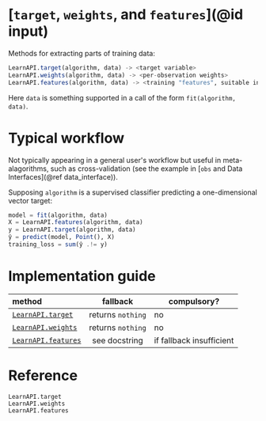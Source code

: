 # [`target`, `weights`, and `features`](@id input)

Methods for extracting parts of training data:

```julia
LearnAPI.target(algorithm, data) -> <target variable>
LearnAPI.weights(algorithm, data) -> <per-observation weights>
LearnAPI.features(algorithm, data) -> <training "features", suitable input for `predict` or `transform`>
```

Here `data` is something supported in a call of the form `fit(algorithm, data)`. 

# Typical workflow

Not typically appearing in a general user's workflow but useful in meta-alagorithms, such
as cross-validation (see the example in [`obs` and Data Interfaces](@ref data_interface)).

Supposing `algorithm` is a supervised classifier predicting a one-dimensional vector
target:

```julia
model = fit(algorithm, data)
X = LearnAPI.features(algorithm, data)
y = LearnAPI.target(algorithm, data)
ŷ = predict(model, Point(), X)
training_loss = sum(ŷ .!= y)
```

# Implementation guide

| method                      | fallback          | compulsory?              |
|:----------------------------|:-----------------:|--------------------------|
| [`LearnAPI.target`](@ref)   | returns `nothing` | no                       |
| [`LearnAPI.weights`](@ref)  | returns `nothing` | no                       |
| [`LearnAPI.features`](@ref) | see docstring     | if fallback insufficient |


# Reference

```@docs
LearnAPI.target
LearnAPI.weights
LearnAPI.features
```
